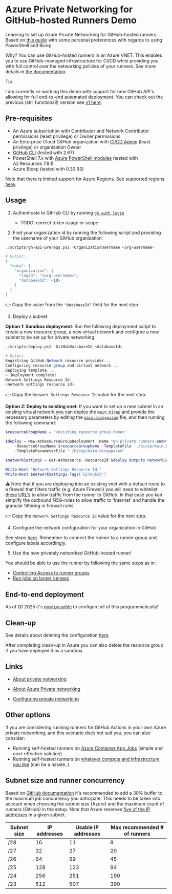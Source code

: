 # Azure Private Networking for GitHub-hosted Runners Demo

Learning to set up Azure Private Networking for GitHub-hosted runners. Based on [this guide](https://docs.github.com/en/organizations/managing-organization-settings/configuring-private-networking-for-github-hosted-runners-in-your-organization) with some personal preferences with regards to using PowerShell and Bicep.

Why? You can use GitHub-hosted runners in an Azure VNET. This enables you to use GitHub-managed infrastructure for CI/CD while providing you with full control over the networking policies of your runners. See more details in [the documentation](https://docs.github.com/en/organizations/managing-organization-settings/about-azure-private-networking-for-github-hosted-runners-in-your-organization).

> [!TIP]
> I am currently re-working this demo with support for new GitHub API's allowing for full end-to-end automated deployment. You can check out the previous (still functional!) version see [v1 here](https://github.com/matsest/gh-runner-az-private-network-demo/tree/v1).

## Pre-requisites

- An Azure subscription with Contributor and Network Contributor permissions (least privilege) or Owner permissions
- An Enterprise Cloud GitHub organization with [CI/CD Admin](https://github.blog/changelog/2024-09-25-introducing-ci-cd-admin-a-new-pre-defined-organization-role-for-github-actions/) (least privilege) or organization Owner
- [GitHub CLI](https://cli.github.com/) (tested with 2.67)
- PowerShell 7.x with [Azure PowerShell modules](https://learn.microsoft.com/en-us/powershell/azure/install-azure-powershell) (tested with Az.Resources 7.8.1)
- Azure Bicep (tested with 0.33.93)

Note that there is limited support for Azure Regions. See supported regions [here](https://docs.github.com/en/organizations/managing-organization-settings/about-azure-private-networking-for-github-hosted-runners-in-your-organization#about-supported-regions).

## Usage

1. Authenticate to GitHub CLI by running [`gh auth login`](https://cli.github.com/manual/gh_auth_login)
    - TODO: correct token usage or scope

2. Find your organization id by running the following script and providing the username of your GitHub organization:

```powershell
./scripts/gh-api-prereqs.ps1 -OrganizationUsername <org-username>

# Output:
{
  "data": {
    "organization": {
      "login": "<org-username>",
      "databaseId": <id>
    }
  }
}
```

:point_right: Copy the value from the `"databaseId"` field for the next step.

3. Deploy a subnet

**Option 1: Sandbox deployment**: Run the following deployment script to create a new resource group, a new virtual network and configure a new subnet to be set up for private networking:

```powershell
./scripts/deploy.ps1 -GitHubDatabaseId <databaseId>

# Output
Registring GitHub.Network resource provider...
Configuring resource group and virtual network...
Deploying template...
✅ Deployment complete!
Network Settings Resource Id:
<network settings resource id>
```

:point_right: Copy the `Network Settings Resource Id` value for the next step.

**Option 2: Deploy to existing vnet**: If you want to set up a new subnet in an existing virtual network you can deploy the [`main.bicep`](./bicep/main.bicep) and provide the necessary parameters by editing the [`main.bicepparam`](./bicep/main.bicepparam) file, and then running the following command:

```powershell
$resourceGroupName = "<existing resource group name>"

$deploy = New-AzResourceGroupDeployment -Name "gh-private-runners-$now" `
    -ResourceGroupName $resourceGroupName -TemplateFile './bicep/main.bicep' `
    -TemplateParameterFile "./bicep/main.bicepparam"

$networkSettings = Get-AzResource -ResourceId $deploy.Outputs.networkSettingsId.value

Write-Host "Network Settings Resource Id:"
Write-Host $networkSettings.Tags['GitHubId']

```

:warning: Note that if you are deploying into an existing vnet with a default route to a firewall that filters traffic (e.g. Azure Firewall) you will need to whitelist [these URL's](https://docs.github.com/en/actions/hosting-your-own-runners/managing-self-hosted-runners/about-self-hosted-runners#communication-between-self-hosted-runners-and-github) to allow traffic from the runner to GitHub. In that case you kan simplify the outbound NSG-rules to allow traffic to 'Internet' and handle the granular filtering in firewall rules.

:point_right: Copy the `Network Settings Resource Id` value for the next step.

4. Configure the network configuration for your organization in GitHub

See steps [here](https://docs.github.com/en/organizations/managing-organization-settings/configuring-private-networking-for-github-hosted-runners-in-your-organization#creating-a-network-configuration-for-your-organization-in-github). Remember to connect the runner to a runner group and configure labels accordingly.

5. Use the new privately networked GitHub-hosted runner!

You should be able to use the runner by following the same steps as in:

- [Controlling Access to runner groups](https://docs.github.com/en/actions/using-github-hosted-runners/about-larger-runners/controlling-access-to-larger-runners)
- [Run jobs on larger runners](https://docs.github.com/en/actions/using-github-hosted-runners/about-larger-runners/running-jobs-on-larger-runners)

## End-to-end deployment

As of Q1 2025 it's [now possible](https://github.blog/changelog/2025-01-29-actions-github-hosted-larger-runner-network-configuration-rest-apis-ga/) to configure all of this programmatically!

## Clean-up

See details about deleting the configuration [here](https://docs.github.com/en/organizations/managing-organization-settings/configuring-private-networking-for-github-hosted-runners-in-your-organization#deleting-a-subnet).

After completing clean-up in Azure you can also delete the resource group if you have deployed it as a sandbox.

## Links

- [About private networking](https://docs.github.com/en/organizations/managing-organization-settings/about-networking-for-hosted-compute-products-in-your-organization)

- [About Azure Private networking](https://docs.github.com/en/organizations/managing-organization-settings/about-azure-private-networking-for-github-hosted-runners-in-your-organization)

- [Configuring private networking](https://docs.github.com/en/organizations/managing-organization-settings/configuring-private-networking-for-github-hosted-runners-in-your-organization)

## Other options

If you are considering running runners for GitHub Actions in your own Azure private networking, and this scenario does not suit you, you can also consider:

- Running self-hosted runners on [Azure Container App Jobs](https://learn.microsoft.com/en-us/azure/container-apps/tutorial-ci-cd-runners-jobs?tabs=azure-powershell&pivots=container-apps-jobs-self-hosted-ci-cd-github-actions) (simple and cost-effective solution)
- Running self-hosted runners on [whatever compute and infrastructure you like](https://docs.github.com/en/actions/hosting-your-own-runners/managing-self-hosted-runners/about-self-hosted-runners) (can be a hassle..)


## Subnet size and runner concurrency

Based on [GitHub documentation](https://docs.github.com/en/enterprise-cloud@latest/admin/configuring-settings/configuring-private-networking-for-hosted-compute-products/configuring-private-networking-for-github-hosted-runners-in-your-enterprise#prerequisites) it's recommended to add a 30% buffer to the maximum job concurrency you anticipate. This needs to be taken into account when choosing the subnet size (Azure) and the maximum count of runners (GitHub) in the setup. Note that Azure reserves [five of the IP addresses](https://learn.microsoft.com/en-us/azure/virtual-network/ip-services/private-ip-addresses#allocation-method) in a given subnet.

| Subnet size | IP addresses | Usable IP addresses | Max recommended # of runners |
|-------------|--------------|---------------------|------------------------------|
| /28         | 16           | 11                  | 8                            |
| /27         | 32           | 27                  | 20                           |
| /26         | 64           | 59                  | 45                           |
| /25         | 128          | 123                 | 94                           |
| /24         | 256          | 251                 | 190                          |
| /23         | 512          | 507                 | 390                          |